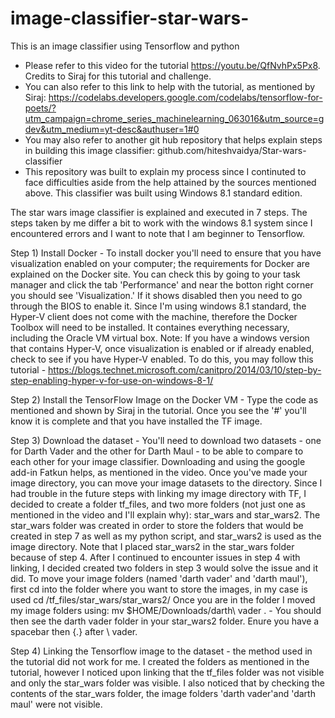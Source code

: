 # image-classifier-star-wars-
This is an image classifier using Tensorflow and python

- Please refer to this video for the tutorial https://youtu.be/QfNvhPx5Px8.  Credits to Siraj for this tutorial and challenge.
- You can also refer to this link to help with the tutorial, as mentioned by Siraj: https://codelabs.developers.google.com/codelabs/tensorflow-for-poets/?utm_campaign=chrome_series_machinelearning_063016&utm_source=gdev&utm_medium=yt-desc&authuser=1#0
- You may also refer to another git hub repository that helps explain steps in building this image classifier: github.com/hiteshvaidya/Star-wars-classifier
- This repository was built to explain my process since I continuted to face difficulties aside from the help attained by the sources mentioned above.  This classifier was built using Windows 8.1 standard edition.  

The star wars image classifier is explained and executed in 7 steps.  The steps taken by me differ a bit to work with the windows 8.1 system since I encountered errors and I want to note that I am beginner to Tensorflow.

Step 1) Install Docker - To install docker you'll need to ensure that you have visualization enabled on your computer; the requirements for Docker are explained on the Docker site.  You can check this by going to your task manager and click the tab 'Performance' and near the botton right corner you should see 'Visualization.'  If it shows disabled then you need to go through the BIOS to enable it.  Since I'm using windows 8.1 standard, the Hyper-V client does not come with the machine, therefore the Docker Toolbox will need to be installed.  It containes everything necessary, including the Oracle VM virtual box. Note: If you have a windows version that contains Hyper-V, once visualization is enabled or if already enabled, check to see if you have Hyper-V enabled.  To do this, you may follow this tutorial - https://blogs.technet.microsoft.com/canitpro/2014/03/10/step-by-step-enabling-hyper-v-for-use-on-windows-8-1/

Step 2) Install the TensorFlow Image on the Docker VM - Type the code as mentioned and shown by Siraj in the tutorial.  Once you see the '#' you'll know it is complete and that you have installed the TF image.

Step 3) Download the dataset - You'll need to download two datasets - one for Darth Vader and the other for Darth Maul - to be able to compare to each other for your image classifier.  Downloading and using the google add-in Fatkun helps, as mentioned in the video.  Once you've made your image directory, you can move your image datasets to the directory.  Since I had trouble in the future steps with linking my image directory with TF, I decided to create a folder tf_files, and two more folders (not just one as mentioned in the video and I'll explain why): star_wars and star_wars2.  The star_wars folder was created in order to store the folders that would be created in step 7 as well as my python script, and star_wars2 is used as the image directory. Note that I placed star_wars2 in the star_wars folder because of step 4.  After I continued to encounter issues in step 4 with linking, I decided created two folders in step 3 would solve the issue and it did. To move your image folders (named 'darth vader' and 'darth maul'), first cd into the folder where you want to store the images, in my case is used cd /tf_files/star_wars/star_wars2/ Once you are in the folder I moved my image folders using: 
mv $HOME/Downloads/darth\ vader . - You should then see the darth vader folder in your star_wars2 folder.  Enure you have a spacebar then {.} after \ vader. 

Step 4) Linking the Tensorflow image to the dataset - the method used in the tutorial did not work for me.  I created the folders as mentioned in the tutorial, however I noticed upon linking that the tf_files folder was not visible and only the star_wars folder was visible.  I also noticed that by checking the contents of the star_wars folder, the image folders 'darth vader'and 'darth maul' were not visible.
